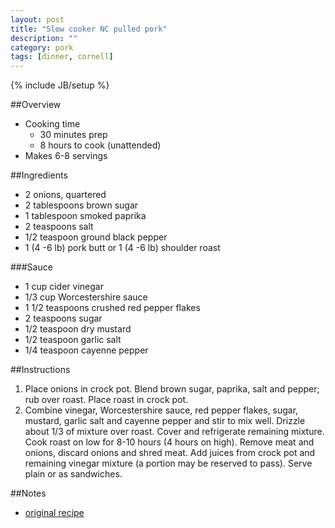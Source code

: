 ```yaml
---
layout: post
title: "Slow cooker NC pulled pork"
description: ""
category: pork
tags: [dinner, cornell]
---
```

{% include JB/setup %}

##Overview

* Cooking time
    * 30 minutes prep
    * 8 hours to cook (unattended)
* Makes 6-8 servings

##Ingredients

* 2 onions, quartered
* 2 tablespoons brown sugar
* 1 tablespoon smoked paprika
* 2 teaspoons salt
* 1/2 teaspoon ground black pepper
* 1 (4 -6 lb) pork butt or 1 (4 -6 lb) shoulder roast

###Sauce

* 1 cup cider vinegar
* 1/3 cup Worcestershire sauce
* 1 1/2 teaspoons crushed red pepper flakes
* 2 teaspoons sugar
* 1/2 teaspoon dry mustard
* 1/2 teaspoon garlic salt
* 1/4 teaspoon cayenne pepper

##Instructions

1. Place onions in crock pot. Blend brown sugar, paprika, salt and pepper; rub over roast. Place roast in crock pot.
2. Combine vinegar, Worcestershire sauce, red pepper flakes, sugar, mustard, garlic salt and cayenne pepper and stir to mix well. Drizzle about 1/3 of mixture over roast. Cover and refrigerate remaining mixture. Cook roast on low for 8-10 hours (4 hours on high). Remove meat and onions, discard onions and shred meat. Add juices from crock pot and remaining vinegar mixture (a portion may be reserved to pass). Serve plain or as sandwiches.

##Notes

* [original recipe](http://www.food.com/recipe/crock-pot-nc-pulled-pork-431756)
